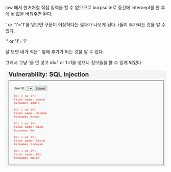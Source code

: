 low 에서 한거처럼 직접 입력을 할 수 없으므로 burpsuite로 중간에 intercept를 한 후에 id 값을 바꿔주면 된다. 

' or '1'='1'을 넣으면 구문이 이상하다는 결과가 나오게 된다.  \들이 추가되는 것을 알 수 있다.

'\' or \'1\'=\'1'   
 
잘 보면  내가 적은 ' 앞에 추가가 되는 것을 알 수 있다.   

그래서 그냥 '을 안 넣고 id=1 or 1=1을 넣으니 정보들을 볼 수 있게 되었다.   

![image](https://github.com/79fa/SECURITY/blob/main/images/스크린샷%202021-07-22%20오후%203.49.45.png)

